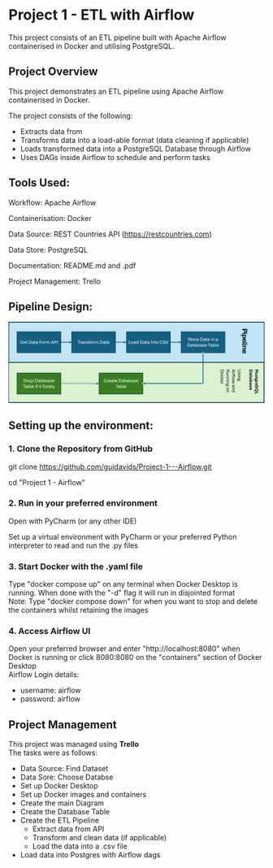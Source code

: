# Project 1 - ETL with Airflow

This project consists of an ETL pipeline built with Apache Airflow containerised in Docker and utilising PostgreSQL.


## Project Overview

This project demonstrates an ETL pipeline using Apache Airflow containerised in Docker.  

The project consists of the following:

* Extracts <data> data from <source>
* Transforms data into a load-able format (data cleaning if applicable)
* Loads transformed data into a PostgreSQL Database through Airflow
* Uses DAGs inside Airflow to schedule and perform tasks

## Tools Used:

Workflow: Apache Airflow

Containerisation: Docker

Data Source: REST Countries API (https://restcountries.com)

Data Store: PostgreSQL

Documentation: README.md and .pdf

Project Management: Trello

## Pipeline Design:

![graph](project1_graph.png)

## Setting up the environment:

### 1. Clone the Repository from GitHub

git clone https://github.com/guidavids/Project-1---Airflow.git

cd "Project 1 - Airflow"

### 2. Run in your preferred environment

Open with PyCharm (or any other IDE)  

Set up a virtual environment with PyCharm or your preferred Python interpreter to read and run the .py files  

### 3. Start Docker with the .yaml file

Type "docker compose up" on any terminal when Docker Desktop is running. When done with the "-d" flag it will run in disjointed format  
Note: Type "docker compose down" for when you want to stop and delete the containers whilst retaining the images  

### 4. Access Airflow UI

Open your preferred browser and enter "http://localhost:8080" when Docker is running or click 8080:8080 on the "containers" section of Docker Desktop  
Airflow Login details:  
- username: airflow
- password: airflow

## Project Management

This project was managed using **Trello**  
The tasks were as follows:
- Data Source: Find Dataset
- Data Sore: Choose Databse
- Set up Docker Desktop
- Set up Docker images and containers
- Create the main Diagram
- Create the Database Table
- Create the ETL Pipeline
    - Extract data from API
    - Transform and clean data (if applicable)
    - Load the data into a .csv file
- Load data into Postgres with Airflow dags